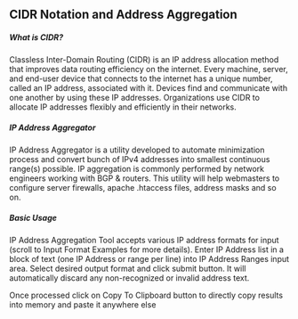 ## CIDR Notation and Address Aggregation


##### What is CIDR?
Classless Inter-Domain Routing (CIDR) is an IP address allocation method that improves data routing efficiency on the internet. Every machine, server, and end-user device that connects to the internet has a unique number, called an IP address, associated with it. Devices find and communicate with one another by using these IP addresses. Organizations use CIDR to allocate IP addresses flexibly and efficiently in their networks.


##### IP Address Aggregator

IP Address Aggregator is a utility developed to automate minimization process and convert bunch of IPv4 addresses into smallest continuous range(s) possible. IP aggregation is commonly performed by network engineers working with BGP & routers. This utility will help webmasters to configure server firewalls, apache .htaccess files, address masks and so on.

##### Basic Usage

IP Address Aggregation Tool accepts various IP address formats for input (scroll to Input Format Examples for more details). Enter IP Address list in a block of text (one IP Address or range per line) into IP Address Ranges input area. Select desired output format and click submit button. It will automatically discard any non-recognized or invalid address text.

Once processed click on Copy To Clipboard button to directly copy results into memory and paste it anywhere else

